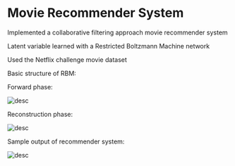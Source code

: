 # Movie Recommender System

Implemented a collaborative filtering approach movie recommender system

Latent variable learned with a Restricted Boltzmann Machine network

Used the Netflix challenge movie dataset

Basic structure of RBM:

Forward phase:

![desc](https://github.com/JeffreyYeung7/RBM-Recommender/blob/master/DemoPics/Forward.png)

Reconstruction phase:

![desc](https://github.com/JeffreyYeung7/RBM-Recommender/blob/master/DemoPics/Reconstruction.png)

Sample output of recommender system:

![desc](https://github.com/JeffreyYeung7/RBM-Recommender/blob/master/DemoPics/ExampleRecs.PNG)
